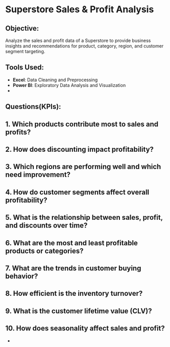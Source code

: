 # Superstore Sales & Profit Analysis
## Objective:
Analyze the sales and profit data of a Superstore to provide business insights and recommendations for product, category, region, and customer segment targeting.

## Tools Used:
- **Excel**: Data Cleaning and Preprocessing
- **Power BI**: Exploratory Data Analysis and Visualization
- 
## Questions(KPIs):

## 1. Which products contribute most to sales and profits?
## 2. How does discounting impact profitability?
## 3. Which regions are performing well and which need improvement?
## 4. How do customer segments affect overall profitability?
## 5. **What is the relationship between sales, profit, and discounts over time?**
## 6. **What are the most and least profitable products or categories?**
## 7. **What are the trends in customer buying behavior?**
## 8. **How efficient is the inventory turnover?**
## 9. **What is the customer lifetime value (CLV)?**
## 10. **How does seasonality affect sales and profit?**
   - 

